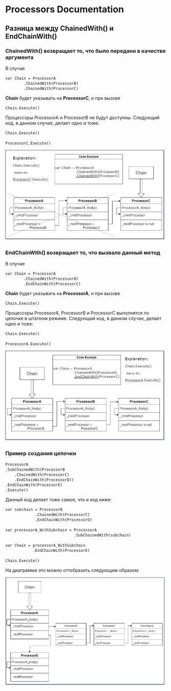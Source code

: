 # Processors Documentation

## Разница между ChainedWith() и EndChainWith()


### ChainedWith() возвращает то, что было передано в качестве аргумента

В случае
```
var Chain = ProcessorA
	    .ChainedWith(ProcessorB)
	    .ChainedWith(ProcessorC)  
```
__Chain__ будет указывать на __ProcessorC__, и при вызове
```
Chain.Execute()
```
Процессоры ProcessorA и ProcessorB не будут доступны. 
Следующий код, в данном случае, делает одно и тоже:
```
Chain.Execute()

ProcessorC.Execute()
```

![alt text](ChainedWith.png "ChainedWith()")


### EndChainWith() возвращает то, что вызвало данный метод

В случае
```
var Chain = ProcessorA
	    .ChainedWith(ProcessorB)
	    .EndChainWith(ProcessorC)  
```
__Chain__ будет указывать на __ProcessorA__, и при вызове
```
Chain.Execute()
```
Процессоры ProcessorA, ProcessorB и ProcessorC выполнятся по цепочке в штатном режиме. 
Следующий код, в данном случае, делает одно и тоже:
```
Chain.Execute()

ProcessorA.Execute()
```

![alt text](EndChainWith.png "EndChainWith()")


### Пример создания цепочки

```
ProcessorA
.SubChainedWith(ProcessorB
    .ChainedWith(ProcessorC)
    .EndChainWith(ProcessorD))
.EndChainWith(ProcessorE)
.Execute()
```

Данный код делает тоже самое, что и код ниже:

```
var subchain = ProcessorB
             .ChainedWith(ProcessorC)
             .EndChainWith(ProcessorD)

var processorA_WithSubchain = ProcessorA
                              .SubChainedWith(subchain)

var Chain = processorA_WithSubchain
            .EndChainWith(ProcessorE)
            
Chain.Execute()          
```
На диаграмме это можно оттобразить следующим образом:

![alt text](ChainExample.png "ChainExample")